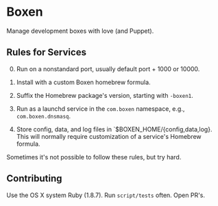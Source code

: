 # Boxen

Manage development boxes with love (and Puppet).

## Rules for Services

0. Run on a nonstandard port, usually default port + 1000 or 10000.

0. Install with a custom Boxen homebrew formula.

0. Suffix the Homebrew package's version, starting with `-boxen1`.

0. Run as a launchd service in the `com.boxen` namespace, e.g.,
   `com.boxen.dnsmasq`.

0. Store config, data, and log files in
   `$BOXEN_HOME/{config,data,log}. This will normally require
   customization of a service's Homebrew formula.

Sometimes it's not possible to follow these rules, but try hard.

## Contributing

Use the OS X system Ruby (1.8.7). Run `script/tests` often. Open PR's.
